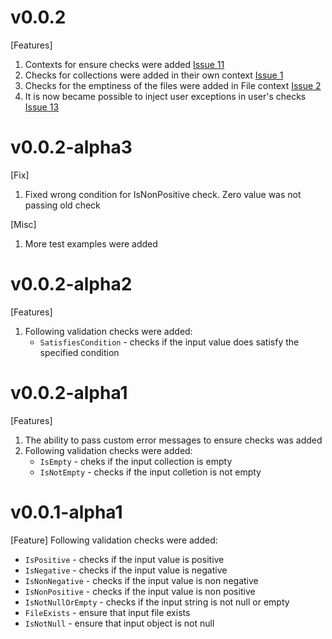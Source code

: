 # v0.0.2
[Features]
1. Contexts for ensure checks were added [Issue 11](https://github.com/stardreamer/Ensure.Core/issues/11)
1. Checks for collections were added in their own context [Issue 1](https://github.com/stardreamer/Ensure.Core/issues/1)
1. Checks for the emptiness of the files were added in File context [Issue 2](https://github.com/stardreamer/Ensure.Core/issues/2)
1. It is now became possible to inject user exceptions in user's checks [Issue 13](https://github.com/stardreamer/Ensure.Core/issues/13)
# v0.0.2-alpha3
[Fix]
1. Fixed wrong condition for IsNonPositive check. Zero value was not passing old check

[Misc]
1. More test examples were added
# v0.0.2-alpha2
[Features]
1. Following validation checks were added:
    * `SatisfiesCondition` - checks if the input value does satisfy the specified condition
# v0.0.2-alpha1
[Features]
1. The ability to pass custom error messages to ensure checks was added
1. Following validation checks were added:
    * `IsEmpty` - cheks if the input collection is empty
    * `IsNotEmpty` - checks if the input colletion is not empty 
# v0.0.1-alpha1
[Feature] Following validation checks were added:
* `IsPositive` - checks if the input value is positive
* `IsNegative` - checks if the input value is negative
* `IsNonNegative` - checks if the input value is non negative
* `IsNonPositive` - checks if the input value is non positive
* `IsNotNullOrEmpty` - checks if the input string is not null or empty
* `FileExists` - ensure that input file exists
* `IsNotNull` - ensure that input object is not null